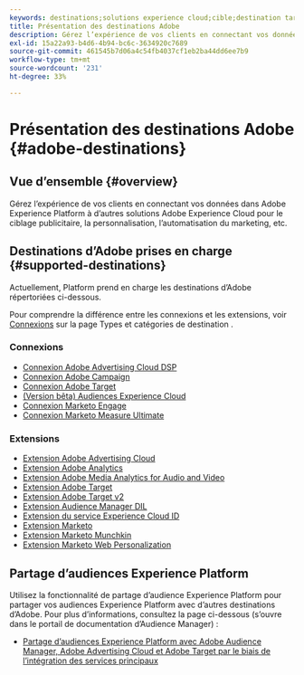```yaml
---
keywords: destinations;solutions experience cloud;cible;destination target;cloud publicitaire;audience manager;destination adobe target;cible;destination audience manager
title: Présentation des destinations Adobe
description: Gérez l’expérience de vos clients en connectant vos données dans Platform à d’autres solutions Adobe Experience Cloud pour le ciblage publicitaire, la personnalisation, l’automatisation du marketing, etc.
exl-id: 15a22a93-b4d6-4b94-bc6c-3634920c7689
source-git-commit: 461545b7d06a4c54fb4037cf1eb2ba44dd6ee7b9
workflow-type: tm+mt
source-wordcount: '231'
ht-degree: 33%

---
```


# Présentation des destinations Adobe {#adobe-destinations}

## Vue d’ensemble {#overview}

Gérez l’expérience de vos clients en connectant vos données dans Adobe Experience Platform à d’autres solutions Adobe Experience Cloud pour le ciblage publicitaire, la personnalisation, l’automatisation du marketing, etc.

## Destinations d’Adobe prises en charge {#supported-destinations}

Actuellement, Platform prend en charge les destinations d’Adobe répertoriées ci-dessous.

Pour comprendre la différence entre les connexions et les extensions, voir [Connexions](../../destination-types.md#connections) sur la page Types et catégories de destination .

### Connexions

* [Connexion Adobe Advertising Cloud DSP](/help/destinations/catalog/advertising/adobe-advertising-cloud-connection.md)
* [Connexion Adobe Campaign](../email-marketing/adobe-campaign.md)
* [Connexion Adobe Target](/help/destinations/catalog/personalization/adobe-target-connection.md)
* [(Version bêta) Audiences Experience Cloud](/help/destinations/catalog/adobe/experience-cloud-audiences.md)
* [Connexion Marketo Engage](/help/destinations/catalog/adobe/marketo-engage.md)
* [Connexion Marketo Measure Ultimate](/help/destinations/catalog/adobe/marketo-measure-ultimate.md)

### Extensions

* [Extension Adobe Advertising Cloud](../advertising/adobe-advertising-cloud.md)
* [Extension Adobe Analytics](../analytics/adobe-analytics.md)
* [Extension Adobe Media Analytics for Audio and Video](../analytics/adobe-video-analytics.md)
* [Extension Adobe Target](../personalization/adobe-target.md)
* [Extension Adobe Target v2](../personalization/adobe-target-v2.md)
* [Extension Audience Manager DIL](../data-management/aam-dil-extension.md)
* [Extension du service Experience Cloud ID](../personalization/adobe-ecid.md)
* [Extension Marketo](../email/marketo.md)
* [Extension Marketo Munchkin](../email/marketo-munchkin.md)
* [Extension Marketo Web Personalization](../personalization/marketo-web-personalization.md)

## Partage d’audiences Experience Platform

Utilisez la fonctionnalité de partage d’audience Experience Platform pour partager vos audiences Experience Platform avec d’autres destinations d’Adobe. Pour plus d’informations, consultez la page ci-dessous (s’ouvre dans le portail de documentation d’Audience Manager) :

* [Partage d’audiences Experience Platform avec Adobe Audience Manager, Adobe Advertising Cloud et Adobe Target par le biais de l’intégration des services principaux](https://experienceleague.adobe.com/docs/audience-manager/user-guide/implementation-integration-guides/integration-experience-platform/aam-aep-audience-sharing.html?lang=fr)
